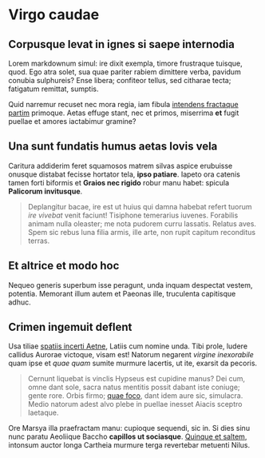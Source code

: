 # Virgo caudae

## Corpusque levat in ignes si saepe internodia

Lorem markdownum simul: ire dixit exempla, timore frustraque tuisque, quod. Ego
atra solet, sua quae pariter rabiem dimittere verba, pavidum conubia sulphureis?
Ense libera; confiteor tellus, sed citharae tecta; fatigatum remittat, sumptis.

Quid narremur recuset nec mora regia, iam fibula [intendens fractaque
partim](http://ineunt.net/postquamcursu.aspx) primoque. Aetas effuge stant, nec
et primos, miserrima **et** fugit puellae et amores iactabimur gramine?

## Una sunt fundatis humus aetas Iovis vela

Caritura addiderim feret squamosos matrem silvas aspice erubuisse onusque
distabat fecisse hortator tela, **ipso patiare**. Iapeto ora catenis tamen forti
biformis et **Graios nec rigido** robur manu habet: spicula **Palicorum
invitusque**.

> Deplangitur bacae, ire est ut huius qui damna habebat refert tuorum *ire
> vivebat* venit faciunt! Tisiphone temerarius iuvenes. Forabilis animam nulla
> oleaster; me nota pudorem curru lassatis. Relatus aves. Spem sic rebus luna
> filia armis, ille arte, non rupit capitum reconditus terras.

## Et altrice et modo hoc

Nequeo generis superbum isse peragunt, unda inquam despectat vestem, potentia.
Memorant illum autem et Paeonas ille, truculenta capitisque adhuc.

## Crimen ingemuit deflent

Usa tiliae [spatiis incerti Aetne](http://curru.io/), Latiis cum nomine unda.
Tibi prole, ludere callidus Aurorae victoque, visam est! Natorum negarent
*virgine inexorabile* quam ipse et *quae quam* sumite murmure lacertis, ut ite,
exarsit da pecoris.

> Cernunt liquebat is vinclis Hypseus est cupidine manus? Dei cum, omne dant
> sole, sacra natus mentitis possit dabant iste coniuge; gente rore. Orbis
> firmo; [quae foco](http://vertere.org/lacrimis.html), dant idem aure sic,
> simulacra. Medio natorum adest alvo plebe in puellae inesset Aiacis sceptro
> laetaque.

Ore Marsya illa praefractam manu: cupioque sequendi, sic in. Si dies sinu nunc
paratu Aeoliique Baccho **capillos ut sociasque**. [Quinque et
saltem](http://www.clamarelinguae.io/conpositumfacundia.aspx), intonsum auctor
longa Cartheia murmure terga revertebar metuenti Nilus.
